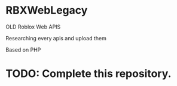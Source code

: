 # RBXWebLegacy
<p>OLD Roblox Web APIS</p>
<p>Researching every apis and upload them</p>
<p>Based on PHP</p>
<h1> TODO: Complete this repository. </h1>
